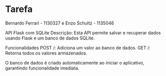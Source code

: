 # Tarefa
Bernardo Ferrari - 1130327 e Enzo Schultz - 1135046

API Flask com SQLite
Descrição:
Esta API permite salvar e recuperar dados usando Flask e um banco de dados SQLite.

Funcionalidades
POST /: Adiciona um valor ao banco de dados.
GET /: Retorna todos os valores armazenados.

O banco de dados é criado automaticamente ao iniciar o aplicativo, garantindo funcionalidade imediata.

